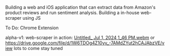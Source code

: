 Building a web and iOS application that can extract data from Amazon's product reviews and run sentiment analysis. 
Building a in-house web-scraper using JS

To Do:
Chrome Extension


alpha-v1:
web-scraper in action: 
[Untitled_ Jul 1, 2024 1_46 PM.webm](https://github.com/akankshd/askamazon/assets/68886977/67862bdf-8c7d-4f62-a72a-10d3ffb93383)
or 
https://drive.google.com/file/d/1W6TDOg4Z10yv_-7AMdZYut2hCAJAbzVE/view 
lots to come stay tuned
